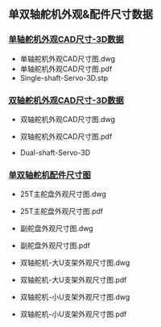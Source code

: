 ## 单双轴舵机外观&配件尺寸数据



### [单轴舵机外观CAD尺寸-3D数据](https://github.com/servodevelop/servo-dimension/tree/main/%E5%8D%95%E8%BD%B4%E8%88%B5%E6%9C%BA%E5%A4%96%E8%A7%82CAD%E5%B0%BA%E5%AF%B8-3D%E6%95%B0%E6%8D%AE)

- 单轴舵机外观CAD尺寸图.dwg
- 单轴舵机外观CAD尺寸图.pdf
- Single-shaft-Servo-3D.stp



### [双轴舵机外观CAD尺寸-3D数据](https://github.com/servodevelop/servo-dimension/tree/main/%E5%8F%8C%E8%BD%B4%E8%88%B5%E6%9C%BA%E5%A4%96%E8%A7%82CAD%E5%B0%BA%E5%AF%B8-3D%E6%95%B0%E6%8D%AE)

- 双轴舵机外观CAD尺寸图.dwg

- 双轴舵机外观CAD尺寸图.pdf

- Dual-shaft-Servo-3D

  

### [单双轴舵机配件尺寸图](https://github.com/servodevelop/servo-dimension/tree/main/%E5%8D%95%E5%8F%8C%E8%BD%B4%E8%88%B5%E6%9C%BA%E9%85%8D%E4%BB%B6%E5%B0%BA%E5%AF%B8%E5%9B%BE)

- 25T主舵盘外观尺寸图.dwg

- 25T主舵盘外观尺寸图.pdf

- 副舵盘外观尺寸图.dwg

- 副舵盘外观尺寸图.pdf

- 双轴舵机-大U支架外观尺寸图.dwg

- 双轴舵机-大U支架外观尺寸图.pdf

- 双轴舵机-小U支架外观尺寸图.dwg

- 双轴舵机-小U支架外观尺寸图.pdf

  
